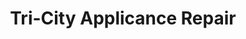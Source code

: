 ---
title: "Tri-City Applicance Repair"
url: /round-rock/tri-city-applicance-repair/
shop: Haushaltsgeräte
---
